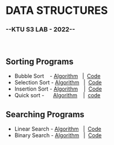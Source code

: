 # DATA STRUCTURES


### --KTU S3 LAB - 2022--
<BR>

## Sorting Programs

* Bubble Sort    &nbsp;&nbsp; - [Algorithm](Algorithms/bubbleSort.md
) &nbsp; | &nbsp;[Code](Sorting_Programs/bubbleSort.c)
* Selection Sort - [Algorithm](Algorithms/selectionSort.md) &nbsp; | &nbsp;[Code](Sorting_Programs/SelectionSort.c)
* Insertion Sort - [Algorithm](Algorithms/insertionSort.md) &nbsp; &nbsp;| &nbsp;[Code](Sorting_Programs/InsertionSort.c)
* Quick sort - &nbsp;&nbsp;&nbsp;&nbsp;&nbsp;[Algorithm](Algorithms/quickSort.md) &nbsp;&nbsp; |&nbsp; [code](Sorting_Programs/Quicksort.c)

## Searching Programs

* Linear Search - [Algorithm](Algorithms/linearSearch.md) &nbsp; | &nbsp;[Code](Searching_Programs/LinearSearch.c)
* Binary Search - [Algorithm](Algorithms/binarySearch.md) &nbsp;&nbsp;| &nbsp;[Code](Searching_Programs/BinarySearch.c)


